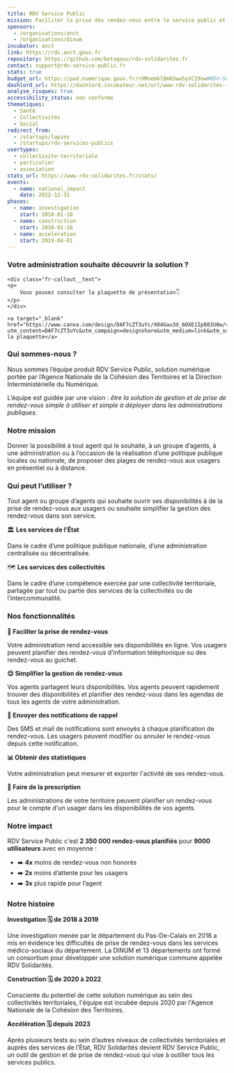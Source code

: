 ```yaml
---
title: RDV Service Public
mission: Faciliter la prise des rendez-vous entre le service public et les usagers
sponsors:
  - /organisations/anct
  - /organisations/dinum
incubator: anct
link: https://rdv.anct.gouv.fr
repository: https://github.com/betagouv/rdv-solidarites.fr
contact: support@rdv-service-public.fr
stats: true
budget_url: https://pad.numerique.gouv.fr/rHMnemklQm6Sww5yVCI9ow#RDV-Services-Publics
dashlord_url: https://dashlord.incubateur.net/url/www-rdv-solidarites-fr/
analyse_risques: true
accessibility_status: non conforme
thematiques:
  - Santé
  - Collectivités
  - Social
redirect_from:
  - /startups/lapins
  - /startups/rdv-services-publics
usertypes:
  - collectivite-territoriale
  - particulier
  - association
stats_url: https://www.rdv-solidarites.fr/stats/
events:
  - name: national_impact
    date: 2022-12-31
phases:
  - name: investigation
    start: 2018-01-18
  - name: construction
    start: 2018-01-18
  - name: acceleration
    start: 2019-04-01
---
```

<div class="fr-callout fr-fi-information-line">
    <h3 class="fr-callout__title">
        Votre administration souhaite découvrir la solution ? 
    </h3>

```
<div class="fr-callout__text">
<p>
    Vous pouvez consulter la plaquette de présentation👇
</p>
</div>

<a target="_blank" href="https://www.canva.com/design/DAF7cZT3uYc/XO4Gau3d_6OXE1Ip883U0w/view?utm_content=DAF7cZT3uYc&utm_campaign=designshare&utm_medium=link&utm_source=editor">Lire la plaquette</a>
```

</div>

### Qui sommes-nous ?

Nous sommes l’équipe produit RDV Service Public, solution numérique portée par l’Agence Nationale de la Cohésion des Territoires et la Direction Interministérielle du Numérique.

L’équipe est guidée par une vision : *être la solution de gestion et de prise de rendez-vous simple à utiliser et simple à déployer dans les administrations publiques*.

### Notre mission

Donner la possibilité à tout agent qui le souhaite, à un groupe d’agents, à une administration ou à l’occasion de la réalisation d’une politique publique locales ou nationale, de proposer des plages de rendez-vous aux usagers en présentiel ou à distance.

### Qui peut l’utiliser ?

Tout agent ou groupe d’agents qui souhaite ouvrir ses disponibilités à de la prise de rendez-vous aux usagers ou souhaite simplifier la gestion des rendez-vous dans son service. 

🏛️ **Les services de l’État**

Dans le cadre d’une politique publique nationale, d’une administration centralisée ou décentralisée. 

🗺️ **Les services des collectivités**

Dans le cadre d’une compétence exercée par une collectivité territoriale, partagée par tout ou partie des services de la collectivités ou de l’intercommunalité.

### Nos fonctionnalités

**👐 Faciliter la prise de rendez-vous**

Votre administration rend accessible ses disponibilités en ligne. Vos usagers peuvent planifier des rendez-vous d’information téléphonique ou des rendez-vous au guichet.

**😌 Simplifier la gestion de rendez-vous**

Vos agents partagent leurs disponibilités. Vos agents peuvent rapidement trouver des disponibilités et planifier des rendez-vous dans les agendas de tous les agents de votre administration. 

**📱 Envoyer des notifications de rappel**

Des SMS et mail de notifications sont envoyés à chaque planification de rendez-vous. Les usagers peuvent modifier ou annuler le rendez-vous depuis cette notification.

**📊 Obtenir des statistiques**

Votre administration peut mesurer et exporter l'activité de ses rendez-vous.

**🔗 Faire de la prescription**

Les administrations de votre territoire peuvent planifier un rendez-vous pour le compte d'un usager dans les disponibilités de vos agents. 

### Notre impact

RDV Service Public c'est **2 350 000 rendez-vous planifiés** pour **9000 utilisateurs** avec en moyenne :

* ➡️ **4x** moins de rendez-vous non honorés
* ➡️ **2x** moins d’attente pour les usagers
* ➡️ **3x** plus rapide pour l’agent

### Notre histoire

**Investigation 🗓️ de 2018 à 2019**

Une investigation menée par le département du Pas-De-Calais en 2018 a mis en évidence les difficultés de prise de rendez-vous dans les services médico-sociaux du département. La DINUM et 13 départements ont formé un consortium pour développer une solution numérique commune appelée RDV Solidarités.

**Construction 🗓️ de 2020 à 2022**

Consciente du potentiel de cette solution numérique au sein des collectivités territoriales, l'équipe est incubée depuis 2020 par l'Agence Nationale de la Cohésion des Territoires. 

**Accélération 🗓️ depuis 2023**

Après plusieurs tests au sein d’autres niveaux de collectivités territoriales et auprès des services de l’État, RDV Solidarités devient RDV Service Public, un outil de gestion et de prise de rendez-vous qui vise à outiller tous les services publics.